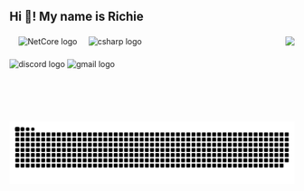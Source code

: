 <h2 align="left">Hi 👋! My name is Richie</h2>

###

<div align="center">

</div>

###

<img align="right" height="150" src="https://th.bing.com/th/id/OIG.RyyRAvWNs2mSsjVrRiE9?w=270&h=270&c=6&r=0&o=5&pid=ImgGn"  />

###

<div align="left">
  <img width="12" />
  <img src="https://upload.wikimedia.org/wikipedia/commons/thumb/e/ee/.NET_Core_Logo.svg/768px-.NET_Core_Logo.svg.png" height="30" alt="NetCore logo"  />
  <img width="12" />
  <img src="https://cdn.jsdelivr.net/gh/devicons/devicon/icons/csharp/csharp-original.svg" height="30" alt="csharp logo"  />
</div>

###

<div align="left">
  <img src="https://img.shields.io/static/v1?message=Discord&logo=discord&label=&color=7289DA&logoColor=white&labelColor=&style=for-the-badge" height="35" alt="discord logo"  />
  <img src="https://img.shields.io/static/v1?message=Gmail&logo=gmail&label=&color=D14836&logoColor=white&labelColor=&style=for-the-badge" height="35" alt="gmail logo"  />
</div>

###

<br clear="both">

<img src="https://raw.githubusercontent.com/platane/snk/output/github-contribution-grid-snake.svg" alt="Snake animation" />

###



